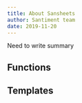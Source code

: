 ```yaml
---
title: About Sansheets
author: Santiment team
date: 2019-11-20
---
```


Need to write summary

## Functions
## Templates
